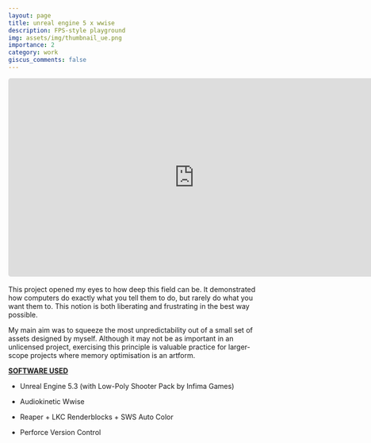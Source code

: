 ```yaml
---
layout: page
title: unreal engine 5 x wwise
description: FPS-style playground
img: assets/img/thumbnail_ue.png
importance: 2
category: work
giscus_comments: false
---
```


<div class="row mt-3">
    <div class="col-sm mt-3 mt-md-0">
    <iframe width="750" height="400" src="https://www.youtube.com/embed/Kdjtd-Qvw6w?si=lhHwHWNGUK25QbBG" title="YouTube video player" frameborder="0" allow="accelerometer; autoplay; clipboard-write; encrypted-media; gyroscope; picture-in-picture; web-share" allowfullscreen style="border-radius: 5px;"></iframe>
    </div>
</div>

<br>
This project opened my eyes to how deep this field can be. It demonstrated how computers do exactly what you tell them to do, but rarely do what you want them to. This notion is both liberating and frustrating in the best way possible. 

My main aim was to squeeze the most unpredictability out of a small set of assets designed by myself. Although it may not be as important in an unlicensed project, exercising this principle is valuable practice for larger-scope projects where memory optimisation is an artform.

<strong><u>SOFTWARE USED</u></strong>

- Unreal Engine 5.3 (with Low-Poly Shooter Pack by Infima Games)

- Audiokinetic Wwise

- Reaper + LKC Renderblocks + SWS Auto Color

- Perforce Version Control